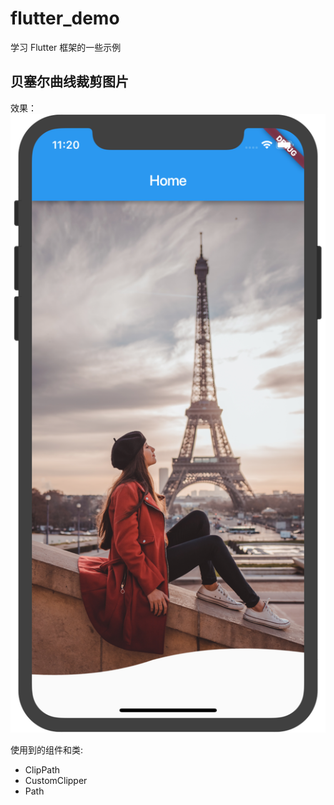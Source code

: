 # flutter_demo

学习 Flutter 框架的一些示例

## 贝塞尔曲线裁剪图片

效果：
![](/assets/images/effect1.png?raw=true)

使用到的组件和类:
- ClipPath
- CustomClipper<Path>
- Path
